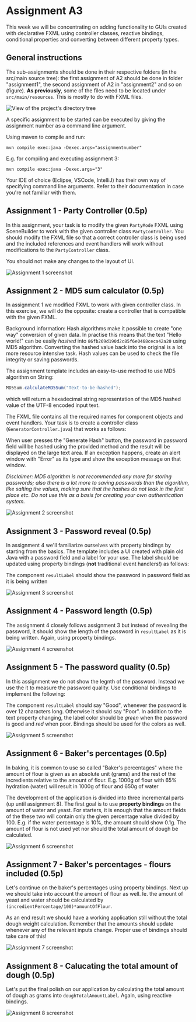 # Assignment A3

This week we will be concentrating on adding functionality to GUIs created with declarative FXML using controller classes, reactive bindings, conditional properties and converting between different property types.


## General instructions
The sub-assignments should be done in their respective folders (in the src/main source tree): the first assignment of A2 should be done in folder "assignment1", the second assignment of A2 in "assignment2" and so on (figure). **As previously**, some of the files need to be located under `src/main/resources`. This is mostly to do with FXML files.

![View of the project's directory tree](img/dirtree.png)

A specific assignment to be started can be executed by giving the assignment number as a command line argument.

Using maven to compile and run:

```
mvn compile exec:java -Dexec.args="assignmentnumber"
```

E.g. for compiling and executing assignment 3:

```
mvn compile exec:java -Dexec.args="3"
```

Your IDE of choice (Eclipse, VSCode, IntelliJ) has their own way of specifying command line arguments. Refer to their documentation in case you're not familiar with them.

## Assignment 1 - Party Controller (0.5p)
In this assignment, your task is to modify the given `PartyMode` FXML using SceneBuilder to work with the given controller class `PartyController`. You should modify the FXML file so that a correct controller class is being used and the included references and event handlers will work without modifications to the `PartyController` class.

You should not make any changes to the layout of UI.

![Assignment 1 screenshot](img/assign1.png)


## Assignment 2 - MD5 sum calculator (0.5p)
In assignment 1 we modified FXML to work with given controller class. In this exercise, we will do the opposite: create a controller that is compatible with the given FXML.

Background information: Hash algorithms make it possible to create "one way" conversion of given data. In practise this means that the text "Hello world!" can be easily *hashed* into `86fb269d190d2c85f6e0468ceca42a20` using MD5 algorithm. Converting the hashed value back into the original is a lot more resource intensive task. Hash values can be used to check the file integrity or saving passwords.

The assignment template includes an easy-to-use method to use MD5 algorithm on String:

```java
MD5Sum.calculateMD5Sum("Text-to-be-hashed");
```

which will return a hexadecimal string representation of the MD5 hashed value of the UTF-8 encoded input text.

The FXML file contains all the required names for component objects and event handlers. Your task is to create a controller class (`GeneratorController.java`) that works as follows:

When user presses the "Generate Hash" button, the password in password field will be hashed using the provided method and the result will be displayed on the large text area. If an exception happens, create an alert window with "Error" as its type and show the exception message on that window.

*Disclaimer: MD5 algorithm is not recommended any more for storing passwords; also there is a lot more to saving passwords than the algorithm, like salting the values, making sure that the hashes do not leak in the first place etc. Do not use this as a basis for creating your own authentication system.*

![Assignment 2 screenshot](img/assign2.png)


## Assignment 3 - Password reveal (0.5p)
In assignment 4 we'll familiarize ourselves with property bindings by starting from the basics. The template includes a UI created with plain old Java with a password field and a label for your use. The label should be updated using property bindings (**not** traditional event handlers!) as follows:

The component `resultLabel` should show the password in password field as it is being written

![Assignment 3 screenshot](img/assign3.png)


## Assignment 4 - Password length (0.5p)
The assignment 4 closely follows assignment 3 but instead of revealing the password, it should show the length of the password in `resultLabel` as it is being written. Again, using property bindings.

![Assignment 4 screenshot](img/assign4.png)


## Assignment 5 - The password quality (0.5p)
In this assignment we do not show the legnth of the password. Instead we use the it to measure the password quality. Use conditional bindings to implement the following:

The component `resultLabel` should say "Good", whenever the password is over 12 characters long. Otherwise it should say "Poor". In addition to the text property changing, the label color should be *green* when the password is good and *red* when poor. Bindings should be used for the colors as well.

![Assignment 5 screenshot](img/assign5.png)

## Assignment 6 - Baker's percentages (0.5p)
In baking, it is common to use so called "Baker's percentages" where the amount of flour is given as an absolute unit (grams) and the rest of the incredients relative to the amount of flour. E.g. 1000g of flour with 65% hydration (water) will result in 1000g of flour and 650g of water

The development of the application is divided into three incremental parts (up until assignment 8). The first goal is to use **property bindings** on the amount of water and yeast. For starters, it is enough that the amount fields of the these two will contain only the given percentage value divided by 100. E.g. if the water percentage is 10%, the amount should show 0.1g. The amount of flour is not used yet nor should the total amount of dough be calculated.

![Assignment 6 screenshot](img/assign6.png)


## Assignment 7 - Baker's percentages - flours included (0.5p)
Let's continue on the baker's percentages using property bindings. Next up we should take into account the amount of flour as well. Ie. the amount of yeast and water should be calculated by `(incredientPercentage/100)*amountOfFlour`.

As an end result we should have a working application still without the total dough weight calculation. Remember that the amounts should update whenever any of the relevant inputs change. Proper use of bindings should take care of this!

![Assignment 7 screenshot](img/assign7.png)


## Assignment 8 - Calucating the total amount of dough (0.5p)
Let's put the final polish on our application by calculating the total amount of dough as grams into `doughTotalAmountLabel`. Again, using reactive bindings.

![Assignment 8 screenshot](img/assign8.png)
